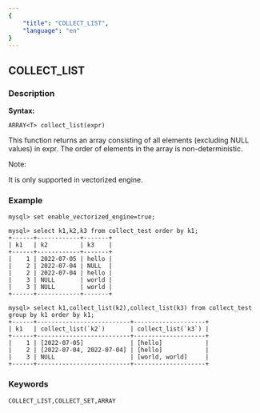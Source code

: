 ```yaml
---
{
    "title": "COLLECT_LIST",
    "language": "en"
}
---
```


<!-- 
Licensed to the Apache Software Foundation (ASF) under one
or more contributor license agreements.  See the NOTICE file
distributed with this work for additional information
regarding copyright ownership.  The ASF licenses this file
to you under the Apache License, Version 2.0 (the
"License"); you may not use this file except in compliance
with the License.  You may obtain a copy of the License at

  http://www.apache.org/licenses/LICENSE-2.0

Unless required by applicable law or agreed to in writing,
software distributed under the License is distributed on an
"AS IS" BASIS, WITHOUT WARRANTIES OR CONDITIONS OF ANY
KIND, either express or implied.  See the License for the
specific language governing permissions and limitations
under the License.
-->

## COLLECT_LIST
### Description
**Syntax:**

`ARRAY<T> collect_list(expr)`

This function returns an array consisting of all elements (excluding NULL values) in expr. The order of elements in the array is non-deterministic.  

Note:

It is only supported in vectorized engine.

### Example

```
mysql> set enable_vectorized_engine=true;

mysql> select k1,k2,k3 from collect_test order by k1;
+------+------------+-------+
| k1   | k2         | k3    |
+------+------------+-------+
|    1 | 2022-07-05 | hello |
|    2 | 2022-07-04 | NULL  |
|    2 | 2022-07-04 | hello |
|    3 | NULL       | world |
|    3 | NULL       | world |
+------+------------+-------+

mysql> select k1,collect_list(k2),collect_list(k3) from collect_test group by k1 order by k1;
+------+--------------------------+--------------------+
| k1   | collect_list(`k2`)       | collect_list(`k3`) |
+------+--------------------------+--------------------+
|    1 | [2022-07-05]             | [hello]            |
|    2 | [2022-07-04, 2022-07-04] | [hello]            |
|    3 | NULL                     | [world, world]     |
+------+--------------------------+--------------------+
```

### Keywords
```
COLLECT_LIST,COLLECT_SET,ARRAY
```

